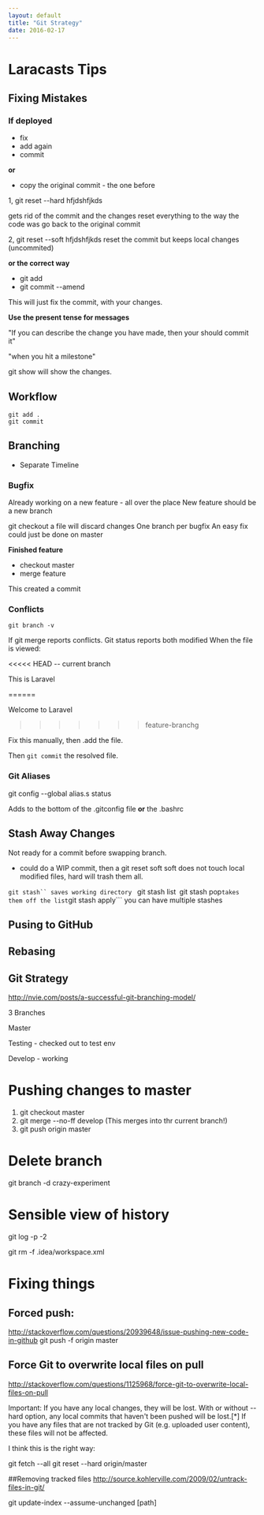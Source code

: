 ```yaml
---
layout: default
title: "Git Strategy"
date: 2016-02-17
---
```


# Laracasts Tips


## Fixing Mistakes

### If deployed

* fix
* add again
* commit

**or**

* copy the original commit - the one before

1, git reset --hard hfjdshfjkds
 
 gets rid of the commit and the changes
 reset everything to the way the code was
 go back to the original commit

2, git reset --soft hfjdshfjkds
reset the commit but keeps local changes (uncommited)



**or the correct way**

* git add
* git commit --amend

This will just fix the commit, with your changes. 

**Use the present tense for messages**

"If you can describe the change you have made, then your should commit it"

"when you hit a milestone"

git show will show the changes.


## Workflow
```
git add .
git commit

```

## Branching

* Separate Timeline

### Bugfix

Already working on a new feature - all over the place
New feature should be a new branch


git checkout a file will discard changes
One branch per bugfix
An easy fix could just be done on master

**Finished feature**
- checkout master
- merge feature

This created a commit

### Conflicts

```git branch -v```


If git merge reports conflicts.
Git status reports both modified
When the file is viewed:

<<<<< HEAD -- current branch


This is Laravel

======

Welcome to Laravel

>>>>>>> feature-branchg


Fix this manually, then .add the file.

Then ```git commit``` the resolved file.

### Git Aliases
git config --global alias.s status

Adds to the bottom of the .gitconfig file
**or**
the .bashrc



## Stash Away Changes

Not ready for a commit before swapping branch.
- could do a WIP commit, then a git reset soft
soft does not touch local modified files, hard will trash them all.


```git stash`` saves working directory
``` git stash list```
```git stash pop``` takes them off the list
```git stash apply```
you can have multiple stashes


## Pusing to GitHub

## Rebasing







## Git Strategy
http://nvie.com/posts/a-successful-git-branching-model/

3 Branches

Master

Testing - checked out to test env

Develop - working


# Pushing changes to master

1. git checkout master
2. git merge --no-ff develop    (This merges into thr current branch!)
3. git push origin master
  
# Delete branch

git branch -d crazy-experiment


# Sensible view of history

git log -p -2


git rm -f .idea/workspace.xml

# Fixing things

## Forced push:
http://stackoverflow.com/questions/20939648/issue-pushing-new-code-in-github
git push -f origin master


## Force Git to overwrite local files on pull
http://stackoverflow.com/questions/1125968/force-git-to-overwrite-local-files-on-pull
	
Important: If you have any local changes, they will be lost. With or without --hard option, any local commits that haven't been pushed will be lost.[*]
If you have any files that are not tracked by Git (e.g. uploaded user content), these files will not be affected.

I think this is the right way:

git fetch --all
git reset --hard origin/master


##Removing tracked files
http://source.kohlerville.com/2009/02/untrack-files-in-git/

git update-index --assume-unchanged [path]











